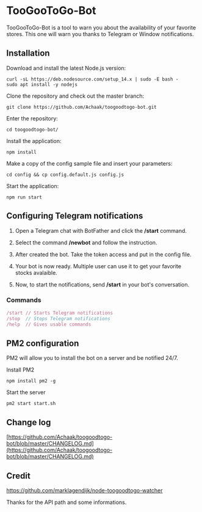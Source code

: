 # TooGooToGo-Bot
TooGooToGo-Bot is a tool to warn you about the availability of your favorite stores.
This one will warn you thanks to Telegram or Window notifications.

## Installation
Download and install the latest Node.js version:
```
curl -sL https://deb.nodesource.com/setup_14.x | sudo -E bash -
sudo apt install -y nodejs
```
Clone the repository and check out the master branch: 
```
git clone https://github.com/Achaak/toogoodtogo-bot.git
```

Enter the repository:
```
cd toogoodtogo-bot/
```

Install the application:
```
npm install
```

Make a copy of the config sample file and insert your parameters: 
```
cd config && cp config.default.js config.js
```

Start the application:
```
npm run start
```

## Configuring Telegram notifications
1. Open a Telegram chat with BotFather and click the **/start** command.

2. Select the command **/newbot** and follow the instruction.

3. After created the bot. Take the token access and put in the config file.

4. Your bot is now ready. Multiple user can use it to get your favorite stocks avalaible.

5. Now, to start the notifications, send **/start** in your bot's conversation.

### Commands
```js
/start // Starts Telegram notifications
/stop  // Stops Telegram notifications
/help  // Gives usable commands
```

## PM2 configuration
PM2 will allow you to install the bot on a server and be notified 24/7.

Install PM2
```
npm install pm2 -g
```

Start the server
```
pm2 start start.sh
```

## Change log
[https://github.com/Achaak/toogoodtogo-bot/blob/master/CHANGELOG.md](https://github.com/Achaak/toogoodtogo-bot/blob/master/CHANGELOG.md)


## Credit
https://github.com/marklagendijk/node-toogoodtogo-watcher

Thanks for the API path and some informations.